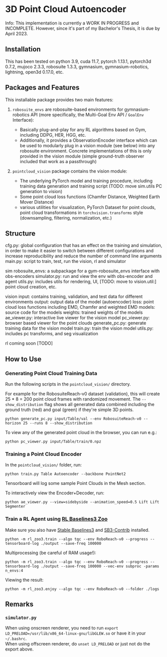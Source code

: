 # 3D Point Cloud Autoencoder

Info: This implementation is currently a WORK IN PROGRESS and INCOMPLETE. However, since it's part of my Bachelor's Thesis, it is due by April 2023.

## Installation

This has been tested on python 3.9, cuda 11.7, pytorch 1.13.1, pytorch3d 0.7.2, mujoco 2.3.3, robosuite 1.3.3, gymnasium, gymnasium-robotics, lightning, open3d 0.17.0, etc.


## Packages and Features

This installable package provides two main features:

1. `robosuite_envs` are robosuite-based environments for gymnasium-robotics API (more specifically, the Multi-Goal Env API / `GoalEnv` Interface):
    - Basically plug-and-play for any RL algorithms based on Gym, including DDPG, HER, HGG, etc.
    - Additionally, it provides a ObservationEncoder interface which can be used to modularly plug in a vision module (see below) into any robosuite environment. Concrete implementations of this is only provided in the vision module (simple ground-truth observer included that work as a passthrough)

2. `pointcloud_vision` package contains the vision module:
    - The underlying PyTorch model and training procedure, including training data generation and training script (TODO: move sim.utils PC generation to vision)
    - Some point cloud loss functions (Chamfer Distance, Weighted Earth Mover Distance)
    - various utilities for visualization, PyTorch Dataset for point clouds, point cloud transformations in `torchvision.transforms` style (downsampling, filtering, normalization, etc.)


## Structure

cfg.py: global configuration that has an effect on the training and simulation, in order to make it easier to switch between different configurations and increase reproducibility and reduce the number of command line arguments
main.py: script to train, test, run the vision, rl and simulator

sim
    robosuite_envs: a subpackage for a gym-robosuite_envs interface with obs-encoders
    simulator.py: run and view the env with obs-encoder and agent
    utils.py: includes utils for rendering, UI, [TODO: move to vision.util:] point cloud creation, etc.

vision
    input: contains training, validation, and test data for different environments
    output: output data of the model (autoencoder)
    loss: point cloud loss functions including EMD, Chamfer and weighted EMD
    models: source code for the models
    weights: trained weights of the models
    ae_viewer.py: interactive live viewer for the vision model
    pc_viewer.py: browser based viewer for the point clouds
    generate_pc.py: generate training data for the vision model
    train.py: train the vision model
    utils.py: includes pc transforms, and seg visualization

rl
    coming soon [TODO]

## How to Use

### Generating Point Cloud Training Data

Run the following scripts in the `pointcloud_vision/` directory.

For example for the RobosuiteReach-v0 dataset (validation), this will create 25 * 8 = 200 point cloud frames with randomized movement. The `--show_distribution` flag shows all generated data combined including the ground truth (red) and goal (green) if they're simple 3D points.
```
python generate_pc.py input/Table/val --env RobosuiteReach-v0 --horizon 25 --runs 8 --show_distribution
```

To view any of the generated point cloud in the browser, you can run e.g.:
```
python pc_viewer.py input/Table/train/0.npz
```

### Training a Point Cloud Encoder

In the `pointcloud_vision/` folder, run:
```
python train.py Table Autoencoder --backbone PointNet2
```
Tensorboard will log some sample Point Clouds in the Mesh section.

To interactively view the Encoder+Decoder, run:
```
python ae_viewer.py --view=sidebyside --animation_speed=0.5 Lift Lift Segmenter
```

### Train a RL Agent using [RL Baselines3 Zoo](https://github.com/DLR-RM/rl-baselines3-zoo)

Make sure you also have [Stable Baselines3](https://github.com/DLR-RM/stable-baselines3) and [SB3-Contrib](https://github.com/Stable-Baselines-Team/stable-baselines3-contrib) installed.
```
python -m rl_zoo3.train --algo tqc --env RoboReach-v0 --progress --tensorboard-log ./output --save-freq 100000
```

Multiprocessing (be careful of RAM usage!):
```
python -m rl_zoo3.train --algo tqc --env RoboReach-v0 --progress --tensorboard-log ./output --save-freq 100000 --vec-env subproc -params n_envs:4
```

Viewing the result:  
```
python -m rl_zoo3.enjoy --algo tqc --env RoboReach-v0 --folder ./logs
```




## Remarks

### `simulator.py`
When using onscreen renderer, you need to run `export LD_PRELOAD=/usr/lib/x86_64-linux-gnu/libGLEW.so` or have it in your `~/.bashrc`.  
When using offscreen renderer, do `unset LD_PRELOAD` or just not do the export above.
